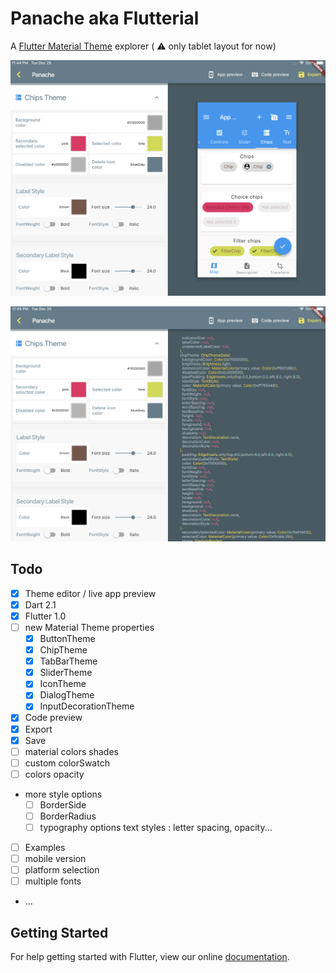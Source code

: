 # Panache aka Flutterial 

A [Flutter Material Theme](https://docs.flutter.io/flutter/material/ThemeData-class.html) explorer ( :warning: only tablet layout for now) 

![screenshot](screenshot.png)

![screenshot2](screenshot2.png)

## Todo

- [x] Theme editor / live app preview
- [x] Dart 2.1
- [x] Flutter 1.0
- [ ] new Material Theme properties
  - [x] ButtonTheme
  - [x] ChipTheme
  - [x] TabBarTheme
  - [x] SliderTheme
  - [x] IconTheme
  - [x] DialogTheme
  - [x] InputDecorationTheme
- [x] Code preview
- [x] Export
- [x] Save
- [ ] material colors shades
- [ ] custom colorSwatch
- [ ] colors opacity
- more style options
  - [ ] BorderSide
  - [ ] BorderRadius
  - [ ] typography options text styles : letter spacing, opacity...
- [ ] Examples
- [ ] mobile version
- [ ] platform selection
- [ ] multiple fonts
- ...

## Getting Started

For help getting started with Flutter, view our online
[documentation](http://flutter.io/).
